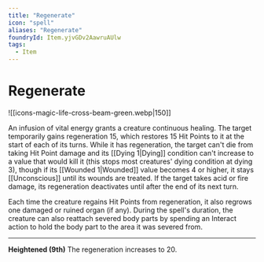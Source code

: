 ```yaml
---
title: "Regenerate"
icon: "spell"
aliases: "Regenerate"
foundryId: Item.yjvGDv2AawruAUlw
tags:
  - Item
---
```


# Regenerate
![[icons-magic-life-cross-beam-green.webp|150]]

An infusion of vital energy grants a creature continuous healing. The target temporarily gains regeneration 15, which restores 15 Hit Points to it at the start of each of its turns. While it has regeneration, the target can't die from taking Hit Point damage and its [[Dying 1|Dying]] condition can't increase to a value that would kill it (this stops most creatures' dying condition at dying 3), though if its [[Wounded 1|Wounded]] value becomes 4 or higher, it stays [[Unconscious]] until its wounds are treated. If the target takes acid or fire damage, its regeneration deactivates until after the end of its next turn.

Each time the creature regains Hit Points from regeneration, it also regrows one damaged or ruined organ (if any). During the spell's duration, the creature can also reattach severed body parts by spending an Interact action to hold the body part to the area it was severed from.

* * *

**Heightened (9th)** The regeneration increases to 20.
